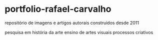 # portfolio-rafael-carvalho

repositório de imagens e artigos autorais construidos desde 2011

pesquisa em história da arte
ensino de artes visuais 
processos criativos
